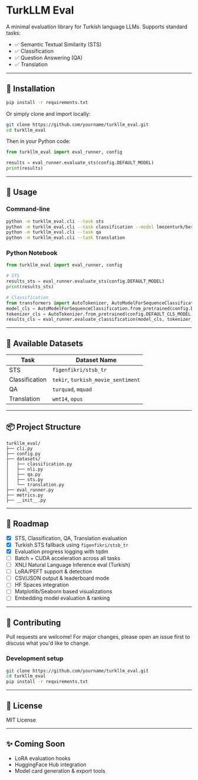 # TurkLLM Eval

A minimal evaluation library for Turkish language LLMs. Supports standard tasks:

- ✅ Semantic Textual Similarity (STS)
- ✅ Classification
- ✅ Question Answering (QA)
- ✅ Translation

---

## 🔧 Installation
```bash
pip install -r requirements.txt
```

Or simply clone and import locally:
```bash
git clone https://github.com/yourname/turkllm_eval.git
cd turkllm_eval
```

Then in your Python code:
```python
from turkllm_eval import eval_runner, config

results = eval_runner.evaluate_sts(config.DEFAULT_MODEL)
print(results)
```

---

## 🚀 Usage
### Command-line
```bash
python -m turkllm_eval.cli --task sts
python -m turkllm_eval.cli --task classification --model lmezenturk/bert-base-turkish-movie-sentiment
python -m turkllm_eval.cli --task qa
python -m turkllm_eval.cli --task translation
```

### Python Notebook
```python
from turkllm_eval import eval_runner, config

# STS
results_sts = eval_runner.evaluate_sts(config.DEFAULT_MODEL)
print(results_sts)

# Classification
from transformers import AutoTokenizer, AutoModelForSequenceClassification
model_cls = AutoModelForSequenceClassification.from_pretrained(config.DEFAULT_CLS_MODEL)
tokenizer_cls = AutoTokenizer.from_pretrained(config.DEFAULT_CLS_MODEL)
results_cls = eval_runner.evaluate_classification(model_cls, tokenizer_cls)
```

---

## 🧪 Available Datasets
| Task         | Dataset Name                      |
|--------------|------------------------------------|
| STS          | `figenfikri/stsb_tr`              |
| Classification | `tekir`, `turkish_movie_sentiment` |
| QA           | `turquad`, `mquad`                |
| Translation  | `wmt14`, `opus`                   |

---

## 📦 Project Structure
```
turkllm_eval/
├── cli.py
├── config.py
├── datasets/
│   ├── classification.py
│   ├── nli.py
│   ├── qa.py
│   ├── sts.py
│   └── translation.py
├── eval_runner.py
├── metrics.py
├── __init__.py
```

---

## 🎯 Roadmap
- [x] STS, Classification, QA, Translation evaluation
- [x] Turkish STS fallback using `figenfikri/stsb_tr`
- [x] Evaluation progress logging with tqdm
- [ ] Batch + CUDA acceleration across all tasks
- [ ] XNLI Natural Language Inference eval (Turkish)
- [ ] LoRA/PEFT support & detection
- [ ] CSV/JSON output & leaderboard mode
- [ ] HF Spaces integration
- [ ] Matplotlib/Seaborn based visualizations
- [ ] Embedding model evaluation & ranking

---

## 🤝 Contributing
Pull requests are welcome! For major changes, please open an issue first to discuss what you'd like to change.

### Development setup
```bash
git clone https://github.com/yourname/turkllm_eval.git
cd turkllm_eval
pip install -r requirements.txt
```

---

## 📄 License
MIT License

---

## ✨ Coming Soon
- LoRA evaluation hooks
- HuggingFace Hub integration
- Model card generation & export tools